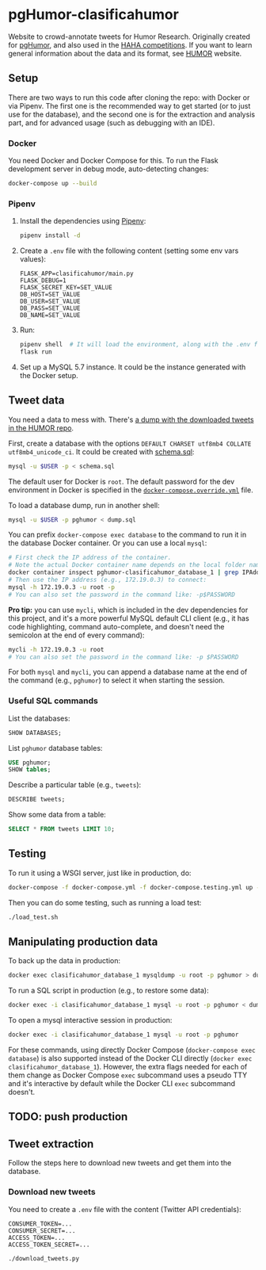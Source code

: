 # pgHumor-clasificahumor

Website to crowd-annotate tweets for Humor Research. Originally created for
[pgHumor](https://github.com/pln-fing-udelar/pghumor), and also used in the
[HAHA competitions](http://www.fing.edu.uy/inco/grupos/pln/haha). If you want to learn general information about the 
data and its format, see [HUMOR](https://github.com/pln-fing-udelar/humor) website.

## Setup

There are two ways to run this code after cloning the repo: with Docker or via Pipenv. The first one is the recommended
way to get started (or to just use for the database), and the second one is for the extraction and analysis part, and
for advanced usage (such as debugging with an IDE).

### Docker

You need Docker and Docker Compose for this. To run the Flask development server in debug mode, auto-detecting changes:

```bash
docker-compose up --build
```

### Pipenv

1. Install the dependencies using [Pipenv](https://docs.pipenv.org/):

    ```bash
    pipenv install -d
    ```

2. Create a `.env` file with the following content (setting some env vars values):

    ```shell
    FLASK_APP=clasificahumor/main.py
    FLASK_DEBUG=1
    FLASK_SECRET_KEY=SET_VALUE
    DB_HOST=SET_VALUE
    DB_USER=SET_VALUE
    DB_PASS=SET_VALUE
    DB_NAME=SET_VALUE
    ```

3. Run:

    ```bash
    pipenv shell  # It will load the environment, along with the .env file.
    flask run
    ```

4. Set up a MySQL 5.7 instance. It could be the instance generated with the Docker setup.

## Tweet data

You need a data to mess with.
There's [a dump with the downloaded tweets in the HUMOR repo](https://github.com/pln-fing-udelar/humor/blob/master/extraction/dump-tweets-without-votes.sql).

First, create a database with the options `DEFAULT CHARSET utf8mb4 COLLATE utf8mb4_unicode_ci`. It could be created
with [schema.sql](schema.sql):

```bash
mysql -u $USER -p < schema.sql
```

The default user for Docker is `root`. The default password for the dev environment in Docker is specified in
the [`docker-compose.override.yml`](docker-compose.override.yml) file.

To load a database dump, run in another shell:

```bash
mysql -u $USER -p pghumor < dump.sql
```

You can prefix `docker-compose exec database` to the command to run it in the database Docker container. Or you can use
a local `mysql`:

```bash
# First check the IP address of the container.
# Note the actual Docker container name depends on the local folder name.
docker container inspect pghumor-clasificahumor_database_1 | grep IPAddress
# Then use the IP address (e.g., 172.19.0.3) to connect:
mysql -h 172.19.0.3 -u root -p
# You can also set the password in the command like: -p$PASSWORD
```

**Pro tip:** you can use `mycli`, which is included in the dev dependencies for this project, and it's a more powerful
MySQL default CLI client (e.g., it has code highlighting, command auto-complete, and doesn't need the semicolon at 
the end of every command):

```bash
mycli -h 172.19.0.3 -u root
# You can also set the password in the command like: -p $PASSWORD
```

For both `mysql` and `mycli`, you can append a database name at the end of the command (e.g., `pghumor`) to select it
when starting the session.

### Useful SQL commands

List the databases:

```sql
SHOW DATABASES;
```

List `pghumor` database tables:

```sql
USE pghumor;
SHOW tables;
```

Describe a particular table (e.g., `tweets`):

```sql
DESCRIBE tweets;
```

Show some data from a table:

```sql
SELECT * FROM tweets LIMIT 10;
```

## Testing

To run it using a WSGI server, just like in production, do:

```bash
docker-compose -f docker-compose.yml -f docker-compose.testing.yml up -d --build
```

Then you can do some testing, such as running a load test:

```bash
./load_test.sh
```

## Manipulating production data

To back up the data in production:

```bash
docker exec clasificahumor_database_1 mysqldump -u root -p pghumor > dump.sql
```

To run a SQL script in production (e.g., to restore some data):

```bash
docker exec -i clasificahumor_database_1 mysql -u root -p pghumor < dump.sql
```

To open a mysql interactive session in production:

```bash
docker exec -i clasificahumor_database_1 mysql -u root -p pghumor
```

For these commands, using directly Docker Compose (`docker-compose exec database`) is also supported instead of the
Docker CLI directly (`docker exec clasificahumor_database_1`). However, the extra flags needed for each of them change
as Docker Compose `exec` subcommand uses a pseudo TTY and it's interactive by default while the Docker CLI `exec`
subcommand doesn't.

## TODO: push production

## Tweet extraction

Follow the steps here to download new tweets and get them into the database.

### Download new tweets

You need to create a `.env` file with the content (Twitter API credentials):

```shell
CONSUMER_TOKEN=...
CONSUMER_SECRET=...
ACCESS_TOKEN=...
ACCESS_TOKEN_SECRET=...
```

```shell
./download_tweets.py
```
